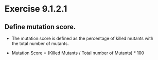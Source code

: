 # Exercise 9.1.2.1
## Define mutation score.
* The mutation score is defined as the percentage of killed mutants with the total number of mutants.

* Mutation Score = (Killed Mutants / Total number of Mutants) * 100
